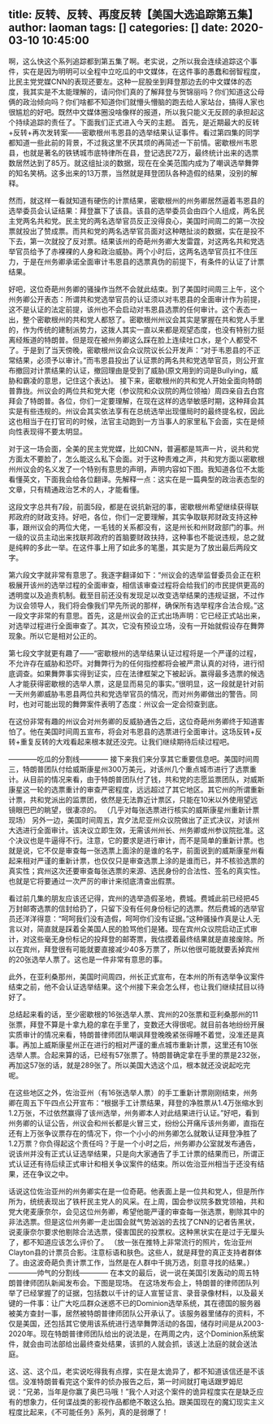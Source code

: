 title: 反转、反转、再度反转【美国大选追踪第五集】
author: laoman
tags: []
categories: []
date: 2020-03-10 10:45:00
---
啊，这么快这个系列追踪都到第五集了啊。老实说，之所以我会连续追踪这个事件，实在是因为明明可以全程中立吃瓜的中文媒体，在这件事的愚蠢和弱智程度，比民主党党媒CNN的表现还要左。这种一屁股坐到拜登那边去的中文媒体的态度，我其实是不太能理解的，请问你们真的了解拜登与贺锦丽吗？你们知道这公母俩的政治倾向吗？你们啥都不知道你们就懵头懵脑的跑去给人家站台，搞得人家也很尴尬的好吧。既然中文媒体圈没啥像样的报道，所以我只能义无反顾的承担起这个持续追踪的责任了。下面我们正式进入今天的主题。
首先，是近期最大的反转+反转+再次发转案——密歇根州韦恩县的选举结果认证事件。看过第四集的同学都知道一些此前的背景，不过我这里不厌其烦的再简述一下前情。密歇根州韦恩县，也就是著名的铁锈城市底特律所在县，登记选民72万，最终统计出来的选票数居然达到了85万。就这组扯淡的数据，现在在全美范围内成为了嘲讽选举舞弊的知名笑柄。这多出来的13万票，当然就是拜登团队各种造假的结果，没别的解释。

然而，就这样一看就知道有硬伤的计票结果，密歇根州的州务卿居然逼着韦恩县的选举委员会认证结果：拜登赢下了该县。该县的选举委员会由四个人组成，两名民主党两名共和党。民主党的两名选举官员反正没得良心，美国时间周二的第一次投票就投出了赞成票。而共和党的两名选举官员面对这种瞎扯淡的数据，实在是投不下去，第一次就投了反对票。结果该州的奇葩州务卿大发雷霆，对这两名共和党选举官员给予了赤裸裸的人身和政治威胁。两个小时后，这两名选举官员扛不住压力，于是在州务卿承诺全面审计韦恩县的选票真伪的前提下，有条件的认证了计票结果。

好吧，这位奇葩州务卿的骚操作当然不会就此结束。到了美国时间周三上午，这个州务卿公开表态：所谓共和党选举官员的认证须以对韦恩县的全面审计作为前提，这不是认证的法定前提，该州也不会启动对韦恩县选票的任何审计。这个表态一出，整个密歇根州的共和党人都怒了。密歇根州州议会其实是掌握在共和党人手里的，作为传统的建制派势力，这拨人其实一直以来都是观望态度，也没有特别力挺离经叛道的特朗普。但是现在被州务卿这么踩在脸上连续吐口水，是个人都受不了。于是到了当天傍晚，密歇根州议会众议院议长公开发声：“对于韦恩县的不正常结果，必须予以审计。”而韦恩县投出了认证票的两名共和党选举官员，则公开宣布撤回对计票结果的认证，撤回理由是受到了威胁(原文用到的词是Bullying，威胁和霸凌的意思，记住这个表达)。
接下来，密歇根州的共和党人开始全面向特朗普靠拢。州议会的两位共和党大佬（参议院和众议院的两位领袖）周四亲自去白宫拜会了特朗普。各位，你们一定要理解，在现在这样的选举敏感时期，这种拜会其实是有些违规的。州议会其实依法享有在总统选举出现僵局时的最终提名权，因此这也相当于在打官司的时候，法官主动跑到一方当事人的家里私下会面，实在是倾向性表现得不要太明显。

对于这一场会面，全美的民主党党媒，比如CNN，普遍都是骂声一片，说共和党方面太不要脸了，怎么能这么私下会面。对于这种责难之声，共和党方面以密歇根州州议会的名义发了一个特别有意思的声明，声明内容如下图。我知道各位不太能看懂英文，下面我会给各位翻译。先解释一点：这实在是一篇典型的政治表态型的文章，只有精通政治艺术的人，才能看懂。



这段文字总共有7段，前面5段，都是在说抗新冠的事，密歇根州希望继续获得联邦政府的财政支持。好吧，各位，你们一定要理解，其实争取联邦财政支持这种事，跟州议会的两位大佬，一毛钱的关系都没有，这是州长和州财政部门的事。州一级的议员主动出来找联邦政府的首脑要财政扶持，这种事也不能说违规，总之就是纯粹的多此一举。在这件事上用了如此多的笔墨，其实是为了放出最后两段文字。

第六段文字就非常有意思了。我逐字翻译如下：“州议会的选举监督委员会正在积极展开该州的选举过程的全面审查，相信该审查过程将会给我们的市民提供更高的透明度以及追责机制。截至目前还没有发现足以改变选举结果的违规证据，不过作为议会领导人，我们将会像我们早先所说的那样，确保所有选举程序合法合规。”这一段文字非常的有意思。首先，这是州议会的正式出场声明：它已经正式站出来，对选举过程进行全面审查了。其次，它没有预设立场，没有一开始就假设存在舞弊现象。所以它是相对公正的。

第七段文字就更有趣了——“密歇根州的选举结果认证过程将是一个严谨的过程，不允许存在威胁和恐吓。对舞弊行为的任何指控都将会被严肃认真的对待，进行彻底调查。如果舞弊事实得到证实，应在法律框架之下被起诉。赢得最多选票的候选人才能获得密歇根的选举人票，这是显而易见的事实。”很明显，这一段就是针对前一天州务卿威胁韦恩县两位共和党选举官员的情况，而对州务卿做出的警告。同时，也对可能出现的舞弊案件表明了态度：州议会一定会彻查到底。

在这份非常有趣的州议会对州务卿的反威胁通告之后，这位奇葩州务卿终于知道害怕了。他在美国时间周五宣布，将会对韦恩县的选票进行全面审计。这场反转+反转+重复反转的大戏看起来根本就还没完。让我们继续期待后续过程吧。


————吃瓜的分割线————
接下来我们来分享其它重要信息吧。美国时间周三，特朗普团队付给威斯康星州300万美元，对该州几个重点城市进行了选票重计。从目前的情况来看，由于特朗普团队付了钱，共和党的志愿监票团队，对威斯康星这一轮的选票重计的审查严密程度，远远超过了其它地区。其它州的所谓重新计票，共和党派出的监票团，依然是无法靠近计票区，只能在10米以外使用望远镜眼巴巴的眺望，很凄凉的。
（几乎对每张选票进行核实的威斯康星州重新计票现场）
另外一边，美国时间周五，宾夕法尼亚州众议院做出了正式决议，对该州大选进行全面审计。该决议立即生效，无需该州州长、州务卿或州参议院批准。这个决议也是牛逼得不行。注意，它的要求是进行审计，而不是简单的重新计票。也就是说，它不仅是审查每一张选票上面涂的是谁的名字，前面说到的威斯康星州看起来相对严谨的重新计票，也仅仅只是审查选票上涂的是谁而已，并不核验选票的真实性；宾州这次还要审查每张选票的来源、选民身份的合法性、签名的真实性。也就是它将要通过一次严厉的审计来彻底清查出假票。

看过前几集的朋友应该还记得，宾州的选举造假圣地，费城。费城此前已经把45万封邮寄选票的信封给扔了，只留下没有任何身份标记的选票。然后费城的选举官员还洋洋得意：“呵呵我们没有造假，呵呵你们没有证据。”这种骚操作真是让人无言以对，简直就是踩着全美国人民的脸骂他们是猪。现在宾州众议院启动正式审计，对这些毫无身份标记的投拜登的邮寄票，我估摸着最终结果就是直接废除。所以在宾州，拜登很有可能就要直接减少40多万票了，所以他很可能就要丢掉宾州的20张选举人票了。这也是一件非常有意思的事。

此外，在亚利桑那州，美国时间周四，州长正式宣布，在本州的所有选举争议案件结束之前，他不会认证选举结果。这个州接下来会怎么样，也让我们继续拭目以待好了。

总结起来看的话，至少密歇根的16张选举人票、宾州的20张票和亚利桑那州的11张票，拜登不算是十拿九稳的拿在手里了，变数还大得很呢。就目前各地纷纷开展实质审计的情况来看，特朗普律师团队嘲讽拜登晚晚紧张得睡不着觉，没准还是真事。再加上威斯康星州正在进行的相对严谨的重点城市重新计票，这里还有10张选举人票。合起来算的话，已经有57张票了。特朗普确定拿在手里的票是232张，再加这57张的话，就是289张了。所以美国大选这个瓜，根本就还没说起吃完呢。

在这些地区之外，佐治亚州（有16张选举人票）的手工重新计票刚刚结束，州务卿在周五下午四点公开宣布：“根据手工计票结果，拜登的净胜票从1.4万张缩水到1.2万张，不过依然赢得了该州选举，州务卿本人对此结果进行认证。”好吧，看到州务卿的认证公告，州议会和州长都是火冒三丈，纷纷公开痛斥该州务卿，直指在还有上万张争议票存在的情况下，你一个小小的州务卿怎么就敢认证拜登净胜了1.2万票？你负得起这个责任吗？于是一个小时之后，州务卿办公室就发布通告，说该州并没有正式认证选举结果，只是向大家通告了手工计票的结果而已，所谓正式认证还有待后续正式审计和相关争议案件的结束。所以佐治亚州相当于还没有结果，还在争议之中。

话说这位佐治亚州的州务卿实在是一位奇葩。他表面上是一位共和党人，但是所作所为，统统表现出了铁杆民主党人的风采。在上周，国会参议院多数党领袖，共和党大佬麦康奈尔，会见这位州务卿，希望他能严谨的审查每一张选票，剔除其中的非法选票。但是这位州务卿一走出国会就气势汹汹的去找了CNN的记者告黑状，说麦康奈尔要求他剔除合法选票，侵害国民的投票权。这种黑状实在是过于无厘头了，都不知道应该怎么评价了。
（放一张在推特上非常流行的照片，佐治亚州Clayton县的计票员合影。注意标语和肤色。这些人，就是拜登的真正支持者群体了。由这波奇葩负责计票工作，当然是在人群中千挑万选，刻意寻找的结果。）
————帅气的分割线————
在本文的最后，说一说在美国引发轰动的周五特朗普律师团队新闻发布会。下图是现场。
在这场发布会上，特朗普的律师团队列举了已经掌握了的证据，包括数以千计的证人宣誓证言、录音录像材料，以及最关键的一件事：让广大吃瓜群众迷惑不已的Dominion选举系统，其在德国的服务器被美方查封一事，居然被特朗普律师团队公开承认了。该服务器里储存的资料，不仅是美国，还包括其它使用该系统进行选举舞弊活动的各国，储存时间是从2003-2020年。现在特朗普律师团队给出的说法是，在两周之内，这个Dominion系统案件，就会由司法部给出最终查处结果，该抓的人就会抓，该送上法庭的就会送法庭。

这、这、这个瓜，老实说吃得我有点撑，实在是太诡异了，都不知道该信还是不该信。没准特朗普看完这个案件的侦办报告之后，第一时间就打电话跟罗姆尼说：“兄弟，当年是你赢了奥巴马哦！”我个人对这个案件的诡异程度实在是缺乏应有的想象力，任何谍战类的影视作品都绝不敢这么拍。跟美国现在的魔幻现实主义程度比起来，《不可能任务》系列，真的是弱爆了！